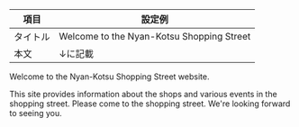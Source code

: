 | 項目 | 設定例 |
| --- | --- |
| タイトル | Welcome to the Nyan-Kotsu Shopping Street |
| 本文 |↓に記載|


Welcome to the Nyan-Kotsu Shopping Street website.

This site provides information about the shops and various events in the shopping street. Please come to the shopping street. We're looking forward to seeing you.
